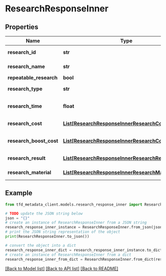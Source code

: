 # ResearchResponseInner


## Properties

Name | Type | Description | Notes
------------ | ------------- | ------------- | -------------
**research_id** | **str** | Research identifier | [optional] 
**research_name** | **str** | Research name | [optional] 
**repeatable_research** | **bool** | Repeatable | [optional] 
**research_type** | **str** | Research type | [optional] 
**research_time** | **float** | Research time (seconds) | [optional] 
**research_cost** | [**List[ResearchResponseInnerResearchCostInner]**](ResearchResponseInnerResearchCostInner.md) | Research cost | [optional] 
**research_boost_cost** | [**List[ResearchResponseInnerResearchCostInner]**](ResearchResponseInnerResearchCostInner.md) | Boost Research Cost | [optional] 
**research_result** | [**List[ResearchResponseInnerResearchResultInner]**](ResearchResponseInnerResearchResultInner.md) | Research result | [optional] 
**research_material** | [**List[ResearchResponseInnerResearchMaterialInner]**](ResearchResponseInnerResearchMaterialInner.md) | Research materials | [optional] 

## Example

```python
from tfd_metadata_client.models.research_response_inner import ResearchResponseInner

# TODO update the JSON string below
json = "{}"
# create an instance of ResearchResponseInner from a JSON string
research_response_inner_instance = ResearchResponseInner.from_json(json)
# print the JSON string representation of the object
print(ResearchResponseInner.to_json())

# convert the object into a dict
research_response_inner_dict = research_response_inner_instance.to_dict()
# create an instance of ResearchResponseInner from a dict
research_response_inner_from_dict = ResearchResponseInner.from_dict(research_response_inner_dict)
```
[[Back to Model list]](../README.md#documentation-for-models) [[Back to API list]](../README.md#documentation-for-api-endpoints) [[Back to README]](../README.md)



